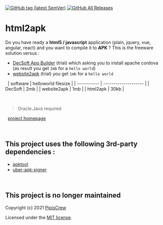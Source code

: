 [![GitHub tag (latest SemVer)](https://img.shields.io/github/tag/pipiscrew/html2apk.svg)](https://github.com/pipiscrew/html2apk/releases)
[![GitHub All Releases](https://img.shields.io/github/downloads/pipiscrew/html2apk/total.svg)](https://github.com/pipiscrew/html2apk/releases)

# html2apk

Do you have ready a **html5 / javascript** application (plain, jquery, vue, angular, react) and you want to compile it to **APK** ? This is the freeware solution versus :

* [DecSoft App Builder](https://www.decsoftutils.com/appbuilder/) (trial) which asking you to install apache cordova (as result you get `2mb` for a `hello world`) 
* [website2apk](https://websitetoapk.com/) (trial) you get `1mb` for a `hello world`  

&nbsp;
| software    | helloworld filesize |
| ----------- | -------------------- |
| DecSoft     | 2mb                  |
| website2apk | 1mb                  |
| html2apk    | 30kb                 |

&nbsp;
> Oracle.Java required  

&nbsp;
[project homepage](https://www.pipiscrew.com/works/html2apk/)

&nbsp;
## This project uses the following 3rd-party dependencies :  
* [apktool](https://github.com/iBotPeaches/Apktool)  
* [uber-apk-signer](https://github.com/patrickfav/uber-apk-signer)  


&nbsp;
## This project is no longer maintained
Copyright (c) 2021 [PipisCrew](http://pipiscrew.com)

Licensed under the [MIT license](http://www.opensource.org/licenses/mit-license.php).
